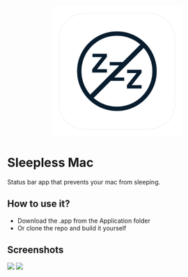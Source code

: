 <h3 align="center">
  <img src="Assets/sleepless_mac_icon_web.png" width="300">
</h3>


# Sleepless Mac
Status bar app that prevents your mac from sleeping.

## How to use it?
* Download the .app from the Application folder
* Or clone the repo and build it yourself

## Screenshots
![](Assets/screenshot_1.png)
![](Assets/screenshot_2.png)
